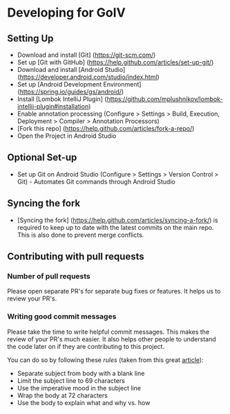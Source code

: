 # Developing for GoIV

## Setting Up
* Download and install [Git] (https://git-scm.com/)
* Set up [Git with GitHub] (https://help.github.com/articles/set-up-git/)
* Download and install [Android Studio] (https://developer.android.com/studio/index.html)
* Set up [Android Development Environment] (https://spring.io/guides/gs/android/)
* Install [Lombok IntelliJ Plugin] (https://github.com/mplushnikov/lombok-intellij-plugin#installation)
* Enable annotation processing (Configure > Settings > Build, Execution, Deployment > Compiler > Annotation Processors)
* [Fork this repo] (https://help.github.com/articles/fork-a-repo/)
* Open the Project in Android Studio

## Optional Set-up
* Set up Git on Android Studio (Configure > Settings > Version Control > Git) - Automates Git commands through Android Studio

## Syncing the fork
* [Syncing the fork] (https://help.github.com/articles/syncing-a-fork/) is required to keep up to date with the latest commits on the main repo. This is also done to prevent merge conflicts.

## Contributing with pull requests

### Number of pull requests
Please open separate PR's for separate bug fixes or features. It helps us to review your PR's.

### Writing good commit messages
Please take the time to write helpful commit messages. This makes the review of your PR's much easier. It also helps other people to understand the code later on if they are contributing to this project.

You can do so by following these *rules* (taken from this great [article](http://chris.beams.io/posts/git-commit/)):

* Separate subject from body with a blank line
* Limit the subject line to 69 characters
* Use the imperative mood in the subject line
* Wrap the body at 72 characters
* Use the body to explain what and why vs. how